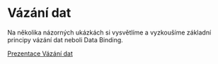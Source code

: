 # Vázání dat

Na několika názorných ukázkách si vysvětlíme a vyzkoušíme základní principy vázání dat neboli Data Binding.

[Prezentace Vázání dat](https://github.com/PetrVobornik/prednasky/blob/master/Xamarin.Forms/05-VazaniDat/vazani-dat.ppsx?raw=true)
